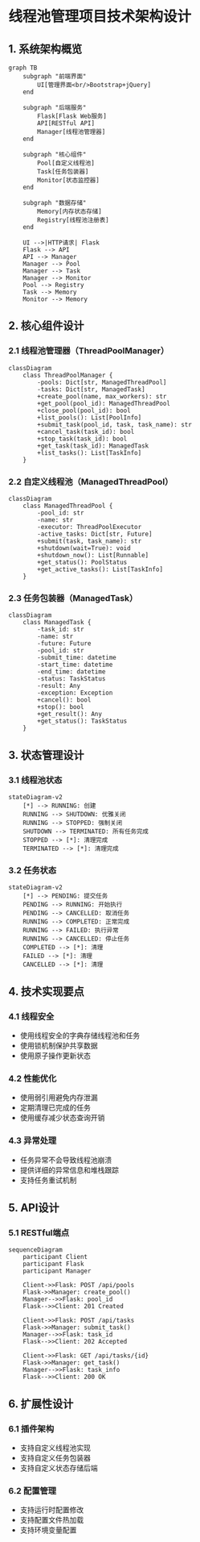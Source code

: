 # 线程池管理项目技术架构设计

## 1. 系统架构概览

```mermaid
graph TB
    subgraph "前端界面"
        UI[管理界面<br/>Bootstrap+jQuery]
    end
    
    subgraph "后端服务"
        Flask[Flask Web服务]
        API[RESTful API]
        Manager[线程池管理器]
    end
    
    subgraph "核心组件"
        Pool[自定义线程池]
        Task[任务包装器]
        Monitor[状态监控器]
    end
    
    subgraph "数据存储"
        Memory[内存状态存储]
        Registry[线程池注册表]
    end
    
    UI -->|HTTP请求| Flask
    Flask --> API
    API --> Manager
    Manager --> Pool
    Manager --> Task
    Manager --> Monitor
    Pool --> Registry
    Task --> Memory
    Monitor --> Memory
```

## 2. 核心组件设计

### 2.1 线程池管理器（ThreadPoolManager）
```mermaid
classDiagram
    class ThreadPoolManager {
        -pools: Dict[str, ManagedThreadPool]
        -tasks: Dict[str, ManagedTask]
        +create_pool(name, max_workers): str
        +get_pool(pool_id): ManagedThreadPool
        +close_pool(pool_id): bool
        +list_pools(): List[PoolInfo]
        +submit_task(pool_id, task, task_name): str
        +cancel_task(task_id): bool
        +stop_task(task_id): bool
        +get_task(task_id): ManagedTask
        +list_tasks(): List[TaskInfo]
    }
```

### 2.2 自定义线程池（ManagedThreadPool）
```mermaid
classDiagram
    class ManagedThreadPool {
        -pool_id: str
        -name: str
        -executor: ThreadPoolExecutor
        -active_tasks: Dict[str, Future]
        +submit(task, task_name): str
        +shutdown(wait=True): void
        +shutdown_now(): List[Runnable]
        +get_status(): PoolStatus
        +get_active_tasks(): List[TaskInfo]
    }
```

### 2.3 任务包装器（ManagedTask）
```mermaid
classDiagram
    class ManagedTask {
        -task_id: str
        -name: str
        -future: Future
        -pool_id: str
        -submit_time: datetime
        -start_time: datetime
        -end_time: datetime
        -status: TaskStatus
        -result: Any
        -exception: Exception
        +cancel(): bool
        +stop(): bool
        +get_result(): Any
        +get_status(): TaskStatus
    }
```

## 3. 状态管理设计

### 3.1 线程池状态
```mermaid
stateDiagram-v2
    [*] --> RUNNING: 创建
    RUNNING --> SHUTDOWN: 优雅关闭
    RUNNING --> STOPPED: 强制关闭
    SHUTDOWN --> TERMINATED: 所有任务完成
    STOPPED --> [*]: 清理完成
    TERMINATED --> [*]: 清理完成
```

### 3.2 任务状态
```mermaid
stateDiagram-v2
    [*] --> PENDING: 提交任务
    PENDING --> RUNNING: 开始执行
    PENDING --> CANCELLED: 取消任务
    RUNNING --> COMPLETED: 正常完成
    RUNNING --> FAILED: 执行异常
    RUNNING --> CANCELLED: 停止任务
    COMPLETED --> [*]: 清理
    FAILED --> [*]: 清理
    CANCELLED --> [*]: 清理
```

## 4. 技术实现要点

### 4.1 线程安全
- 使用线程安全的字典存储线程池和任务
- 使用锁机制保护共享数据
- 使用原子操作更新状态

### 4.2 性能优化
- 使用弱引用避免内存泄漏
- 定期清理已完成的任务
- 使用缓存减少状态查询开销

### 4.3 异常处理
- 任务异常不会导致线程池崩溃
- 提供详细的异常信息和堆栈跟踪
- 支持任务重试机制

## 5. API设计

### 5.1 RESTful端点
```mermaid
sequenceDiagram
    participant Client
    participant Flask
    participant Manager
    
    Client->>Flask: POST /api/pools
    Flask->>Manager: create_pool()
    Manager-->>Flask: pool_id
    Flask-->>Client: 201 Created
    
    Client->>Flask: POST /api/tasks
    Flask->>Manager: submit_task()
    Manager-->>Flask: task_id
    Flask-->>Client: 202 Accepted
    
    Client->>Flask: GET /api/tasks/{id}
    Flask->>Manager: get_task()
    Manager-->>Flask: task_info
    Flask-->>Client: 200 OK
```

## 6. 扩展性设计

### 6.1 插件架构
- 支持自定义线程池实现
- 支持自定义任务包装器
- 支持自定义状态存储后端

### 6.2 配置管理
- 支持运行时配置修改
- 支持配置文件热加载
- 支持环境变量配置
